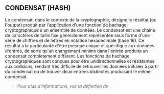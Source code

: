 ## CONDENSAT (HASH)

Le condensat, dans le contexte de la cryptographie, désigne le résultat (ou l'output) produit par l'application d'une fonction de hachage cryptographique à un ensemble de données. Le condensat est une chaîne de caractères de taille fixe généralement représentée sous forme d'une série de chiffres et de lettres en notation hexadécimale (base 16). Ce résultat a la particularité d'être presque unique et spécifique aux données d'entrée, de sorte qu'un changement minime dans l'entrée produira un condensat complètement différent. Les fonctions de hachage cryptographiques sont conçues pour être unidirectionnelles et résistantes aux collisions, rendant très difficile de retrouver les données initiales à partir du condensat ou de trouver deux entrées distinctes produisant le même condensat.

> *Pour plus d'informations, voir la définition de [](/dictionnaire/./F.md#fonction-de-hachage-cryptographique).*

